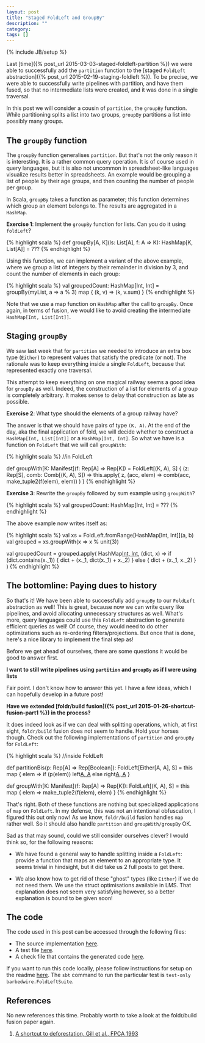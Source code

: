 ```yaml
---
layout: post
title: "Staged FoldLeft and GroupBy"
description: ""
category:
tags: []
---
```

{% include JB/setup %}

Last [time]({% post_url 2015-03-03-staged-foldleft-partition %}) we were able to
successfully add the `partition` function to the
[staged `FoldLeft` abstraction]({% post_url 2015-02-19-staging-foldleft %}). To
be precise, we were able to successfully write pipelines with partition, and have
them fused, so that no intermediate lists were created, and it was done in a single
traversal.

In this post we will consider a cousin of `partition`, the `groupBy` function.
While partitioning splits a list into two groups, `groupBy` partitions a list into
possibly many groups.


The `groupBy` function
--------------------

The `groupBy` function generalises `partition`. But that's not the only reason it
is interesting. It is a rather common query operation. It is of course used in query
languages, but it is also not uncommon in spreadsheet-like languages visualize
results better in spreadsheets. An example would be grouping a list of people by
their age groups, and then counting the number of people per group.

In Scala, `groupBy` takes a function as parameter; this function determines which
group an element belongs to. The results are aggregated in a `HashMap`.

__Exercise 1__: Implement the `groupBy` function for lists. Can you do it using
`foldLeft`?

{% highlight scala %}
def groupBy[A, K](ls: List[A], f: A => K): HashMap[K, List[A]] = ???
{% endhighlight %}

Using this function, we can implement a variant of the above example, where we
group a list of integers by their remainder in division by 3, and count the number
of elements in each group:

{% highlight scala %}
val groupedCount: HashMap[Int, Int] = groupBy(myList, a => a % 3) map {
  (k, v) => (k, v.sum)
}
{% endhighlight %}

Note that we use a map function on `HashMap` after the call to `groupBy`. Once
again, in terms of fusion, we would like to avoid creating the intermediate
`HashMap[Int, List[Int]]`.


Staging `groupBy`
-----------------

We saw last week that for `partition` we needed to introduce an extra box type
(`Either`) to represent values that satisfy the predicate (or not). The rationale
was to keep everything inside a single `FoldLeft`, because that represented exactly
one traversal.

This attempt to keep everything on one magical railway seems a good idea for `groupBy`
as well. Indeed, the construction of a list for elements of a group is completely
arbitrary. It makes sense to delay that construction as late as possible.

__Exercise 2__: What type should the elements of a group railway have?

The answer is that we should have pairs of type `(K, A)`. At the end of the day,
aka the final application of fold, we will decide whether to construct a `HashMap[Int, List[Int]]`
or a `HashMap[Int, Int]`. So what we have is a function on `FoldLeft` that we
will call `groupWith`:

{% highlight scala %}
//in FoldLeft

def groupWith[K: Manifest](f: Rep[A] => Rep[K]) =
  FoldLeft[(K, A), S] { (z: Rep[S], comb: Comb[(K, A), S]) =>
    this.apply(
      z,
      (acc, elem) => comb(acc, make_tuple2(f(elem), elem))
    )
  }
{% endhighlight %}


__Exercise 3__: Rewrite the `groupBy` followed by sum example using `groupWith`?

{% highlight scala %}
val groupedCount: HashMap[Int, Int] = ???
{% endhighlight %}

The above example now writes itself as:

{% highlight scala %}
val xs = FoldLeft.fromRange[HashMap[Int, Int]](a, b)
val grouped = xs.groupWith(x => x % unit(3))

val groupedCount = grouped.apply(
  HashMap[Int, Int](),
  (dict, x) =>
    if (dict.contains(x._1)) { dict + (x._1, dict(x._1) + x._2) }
    else { dict + (x._1, x._2) }
)
{% endhighlight %}

The bottomline: Paying dues to history
--------------------------------------

So that's it! We have been able to successfully add `groupBy` to our `FoldLeft`
abstraction as well! This is great, because now we can write query like pipelines,
and avoid allocating unnecessary structures as well. What's more, query languages
could use this `FoldLeft` abstraction to generate efficient queries as well! Of
course, they would need to do other optimizations such as re-ordering
filters/projections. But once that is done, here's a nice library to implement
the final step as!

Before we get ahead of ourselves, there are some questions it would be good to
answer first.

__I want to still write pipelines using `partition` and `groupBy` as if I were
using lists__

Fair point. I don't know how to answer this yet. I have a few ideas, which I can
hopefully develop in a future post!

__Have we extended [foldr/build fusion]({% post_url 2015-01-26-shortcut-fusion-part1 %})
in the process?__

It does indeed look as if we can deal with splitting operations, which, at first
sight, `foldr/build` fusion does not seem to handle. Hold your horses though. Check
out the following implementations of `partition` and `groupBy` for `FoldLeft`:

{% highlight scala %}
//inside FoldLeft

def partitionBis(p: Rep[A] => Rep[Boolean]): FoldLeft[Either[A, A], S] =
  this map { elem => if (p(elem)) left[A, A](elem) else right[A, A](elem) }

def groupWith[K: Manifest](f: Rep[A] => Rep[K]): FoldLeft[(K, A), S] =
  this map { elem => make_tuple2(f(elem), elem) }
{% endhighlight %}

That's right. Both of these functions are nothing but specialized applications of
`map` on `FoldLeft`. In my defense, this was not an intentional obfuscation, I
figured this out only now! As we know, `foldr/build` fusion handles `map` rather
well. So it should also handle `partition` and `groupWith/groupBy` OK.

Sad as that may sound, could we still consider ourselves clever? I would think so,
for the following reasons:

  * We have found a general way to handle splitting inside a `FoldLeft`: provide
  a function that maps an element to an appropriate type. It seems trivial in
  hindsight, but it did take us 2 full posts to get there.

  * We also know how to get rid of these "ghost" types (like `Either`) if we do
  not need them. We use the struct optimisations available in LMS. That explanation
  does not seem very satisfying however, so a better explanation is bound to be
  given soon!


The code
--------

The code used in this post can be accessed through the following files:

  * The source implementation [here](https://github.com/manojo/functadelic/blob/master/src/main/scala/barbedwire/FoldLeft.scala).
  * A test file [here](https://github.com/manojo/functadelic/blob/master/src/test/scala/barbedwire/FoldLeftSuite.scala).
  * A check file that contains the generated code [here](https://github.com/manojo/functadelic/blob/master/test-out/partition.check).

If you want to run this code locally, please follow instructions for setup on
the readme [here](https://github.com/manojo/functadelic). The `sbt` command to
run the particular test is `test-only barbedwire.FoldLeftSuite`.


References
----------

No new references this time. Probably worth to take a look at the foldr/build fusion paper again.

1. [A shortcut to deforestation, Gill et al., FPCA 1993][1]

  [1]: http://dl.acm.org/citation.cfm?id=165214
